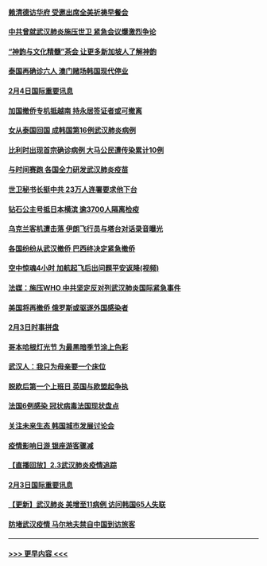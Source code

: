 #### [赖清德访华府  受邀出席全美祈祷早餐会](../pages/prog202/a102769350.md?t=02050622) 
#### [中共曾就武汉肺炎施压世卫 紧急会议爆激烈争论](../pages/prog202/a102769312.md?t=02050622) 
#### [“神韵与文化精髓”茶会 让更多新加坡人了解神韵](../pages/prog202/a102769286.md?t=02050622) 
#### [泰国再确诊六人 澳门赌场韩国现代停业](../pages/prog202/a102769239.md?t=02050622) 
#### [2月4日国际重要讯息](../pages/prog202/a102768884.md?t=02050622) 
#### [加国撤侨专机抵越南 持永居签证者或可撤离](../pages/prog202/a102768877.md?t=02050622) 
#### [女从泰国回国 成韩国第16例武汉肺炎病例](../pages/prog202/a102768669.md?t=02050622) 
#### [比利时出现首宗确诊病例 大马公民遭传染累计10例](../pages/prog202/a102768824.md?t=02050622) 
#### [与时间赛跑 各国全力研发武汉肺炎疫苗](../pages/prog202/a102768738.md?t=02050622) 
#### [世卫秘书长挺中共 23万人连署要求他下台](../pages/prog202/a102768717.md?t=02050622) 
#### [钻石公主号抵日本横滨 逾3700人隔离检疫](../pages/prog202/a102768714.md?t=02050622) 
#### [乌克兰客机遭击落 伊朗飞行员与塔台对话录音曝光](../pages/prog202/a102768645.md?t=02050622) 
#### [各国纷纷从武汉撤侨 巴西终决定紧急撤侨](../pages/prog202/a102768630.md?t=02050622) 
#### [空中惊魂4小时 加航起飞后出问题平安返降(视频)](../pages/prog202/a102768601.md?t=02050622) 
#### [法媒：施压WHO 中共坚定反对列武汉肺炎国际紧急事件](../pages/prog202/a102768584.md?t=02050622) 
#### [美国将再撤侨 俄罗斯或驱逐外国感染者](../pages/prog202/a102768247.md?t=02050622) 
#### [2月3日时事拼盘](../pages/prog202/a102768402.md?t=02050622) 
#### [哥本哈根灯光节 为最黑暗季节涂上色彩](../pages/prog202/a102768369.md?t=02050622) 
#### [武汉人：我只为母亲要一个床位](../pages/prog202/a102768250.md?t=02050622) 
#### [脱欧后第一个上班日 英国与欧盟起争执](../pages/prog202/a102768252.md?t=02050622) 
#### [法国6例感染 冠状病毒法国现状盘点](../pages/prog202/a102768157.md?t=02050622) 
#### [关注未来生态 韩国城市发展讨论会](../pages/prog202/a102768153.md?t=02050622) 
#### [疫情影响日游 银座游客骤减](../pages/prog202/a102768160.md?t=02050622) 
#### [【直播回放】2.3武汉肺炎疫情追踪](../pages/prog202/a102768128.md?t=02050622) 
#### [2月3日国际重要讯息](../pages/prog202/a102767896.md?t=02050622) 
#### [【更新】武汉肺炎 美增至11病例 访问韩国65人失联](../pages/prog202/a102758911.md?t=02050622) 
#### [防堵武汉疫情 马尔地夫禁自中国到访旅客](../pages/prog202/a102767847.md?t=02050622) 

----
#### [ >>> 更早内容 <<< ](../indexes/prog202-earlier.md)
